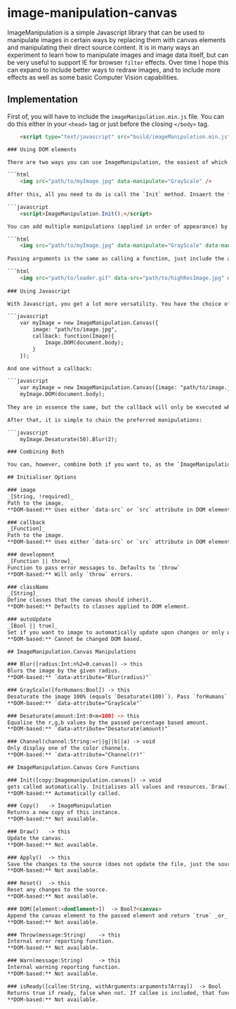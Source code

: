 # image-manipulation-canvas

ImageManipulation is a simple Javascript library that can be used to manipulate images in certain ways by replacing them with canvas elements and manipulating their direct source content. It is in many ways an experiment to learn how to manipulate images and image data itself, but can be very useful to support IE for browser `filter` effects. Over time I hope this can expand to include better ways to redraw images, and to include more effects as well as some basic Computer Vision capabilities.

## Implementation

First of, you will have to include the `imageManipulation.min.js` file. You can do this either in your `<head>` tag or just before the closing `</body>` tag.

```html
    <script type="text/javascript" src="build/imageManipulation.min.js"></script>

### Using DOM elements

There are two ways you can use ImageManipulation, the easiest of which is by using the DOM itself to designate elements to be changed by adding a `data-manipulate` attribute to them.

```html
    <img src="path/to/myImage.jpg" data-manipulate="GrayScale" />
    
After this, all you need to do is call the `Init` method. Insaert the following lines before the closing `</body>` tag (make sure it is placed _after_ your inclusion of the `imageManipulation.min.js` script):

```javascript
    <script>ImageManipulation.Init();</script>

You can add multiple manipulations (applied in order of appearance) by adding more data-manipulate attributes to your element, appending a `-n`:

```html
    <img src="path/to/myImage.jpg" data-manipulate="GrayScale" data-manipulate-2="Desaturate(50)" />
    
Passing arguments is the same as calling a function, just include the arguments in between `(` and `)`. Use your console to see if errors are thrown, and check out the documentation below to see what functions are available. If you want to use an alternative resource (if, for example, you want to use a loading image that gets replaced by a high-resolution one), use the `data-src` attribute to assign a different source. If no `data-src` is found, it will look for `src`, if that is not found, the script will ignore the element.

```html
    <img src="path/to/loader.gif" data-src="path/to/highResImage.jpg" data-manipulate="GrayScale" data-manipulate-2="Desaturate(50)" />
    
### Using Javascript

With Javascript, you get a lot more versatility. You have the choice of two basic syntaxes. There is one with a callback:

```javascript
	var myImage = new ImageManipulation.Canvas({
		image: "path/to/image.jpg",
		callback: function(Image){
			Image.DOM(document.body);
		}
	});

And one without a callback: 

```javascript
	var myImage = new ImageManipulation.Canvas({image: "path/to/image.jpg",});
	myImage.DOM(document.body);
	
They are in essence the same, but the callback will only be executed when the image was successfully loaded, guaranteeing that whatever manipulations done afterwards are going to work. The syntax that omits the callback will queue any of the changes made to the object and apply them as soon as the image is loaded.

After that, it is simple to chain the preferred manipulations:

```javascript
	myImage.Desaturate(50).Blur(2);

### Combining Both

You can, however, combine both if you want to, as the `ImageManipulation.Init()` static functions returns an array of `ImageManipulation.Canvas` objects. All these support the same features as the purely javascript based ones (they are the same instances) but they default to Queuing as no `callback` can be defined in the DOM.

## Initialiser Options

### image
_[String, !required]_
Path to the image.
**DOM-based:** Uses either `data-src` or `src` attribute in DOM element.

### callback
_[Function]_
Path to the image.
**DOM-based:** Uses either `data-src` or `src` attribute in DOM element.

### development
_[Function || throw]_
Function to pass error messages to. Defaults to `throw`
**DOM-based:** Will only `throw` errors.

### className 
_[String]_
Define classes that the canvas should inherit.
**DOM-based:** Defaults to classes applied to DOM element.

### autoUpdate
_[Bool || true]_
Set if you want to image to automatically update upon changes or only when calling `Draw()`.
**DOM-based:** Cannot be changed DOM based.

## ImageManipulation.Canvas Manipulations

### Blur([radius:Int:n%2=0.canvas]) -> this
Blurs the image by the given radius.
**DOM-based:** `data-attribute="Blur(radius)"`

### GrayScale([forHumans:Bool]) -> this
Desaturate the image 100% (equals `Desaturate(100)`). Pass `forHumans` to adjust the graytones to be more palatable for the human eye (more green, less red and blue).
**DOM-based:** `data-attribute="GrayScale"`

### Desaturate(amount:Int:0<n<100) -> this
Equalise the r,g,b values by the passed percentage based amount.
**DOM-based:** `data-attribute="Desaturate(amount)"`

### Channel(channel:String:=r||g||b||a) -> void
Only display one of the color channels.
**DOM-based:** `data-attribute="Channel(r)"`

## ImageManipulation.Canvas Core Functions

### Init([copy:Imagemanipulation.canvas]) -> void
gets called automatically. Initialises all values and resources.`Draw()`.
**DOM-based:** Automatically called.

### Copy()	 -> ImageManipulation 
Returns a new copy of this instance.
**DOM-based:** Not available.

### Draw()	 -> this 
Update the canvas.
**DOM-based:** Not available.

### Apply()	 -> this 
Save the changes to the source (does not update the file, just the source of the instance).
**DOM-based:** Not available.

### Reset()	 -> this 
Reset any changes to the source.
**DOM-based:** Not available.

### DOM([element:<domElement>])	 -> Bool?<canvas>
Append the canvas element to the passed element and return `true` _or_ returns the canvas element is no element is passed.
**DOM-based:** Not available.

### Throw(message:String)	 -> this
Internal error reporting function.
**DOM-based:** Not available.

### Warn(message:String)	 -> this
Internal warning reporting function.
**DOM-based:** Not available.

### isReady([callee:String, withArguments:arguments?Array])	 -> Bool
Returns true if ready, false when not. If callee is included, that function name will be added to the queue and executed with the myArguments when the queue gets executed.
**DOM-based:** Not available.
